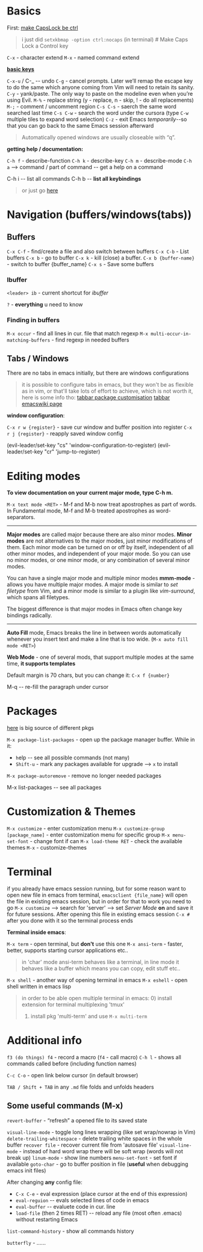 # Basics
First: [make CapsLock be ctrl](https://www.emacswiki.org/emacs/MovingTheCtrlKey)

> i just did `setxkbmap -option ctrl:nocaps` (in terminal) # Make Caps Lock a Control key

`C-x` - character extend
`M-x` - named command extend

**[basic keys](http://ergoemacs.org/emacs/emacs_keys_basics.html)**

`C-x-u` / C-_ -- undo
`C-g` - cancel prompts. Later we’ll remap the escape key to do the same which anyone coming from Vim will need to retain its sanity.
`C-y` - yank/paste. The only way to paste on the modeline even when you’re using Evil.
`M-%` - replace string (y - replace, n - skip, ! - do all replacements)
`M-;` - comment / uncomment region
`C-s C-s` - saerch the same word searched last time
`C-s C-w` - search the word under the cursora (type `C-w` multiple tiles to expand word selection)
`C-z` - exit Emacs *temporarily*--so that you can go back to the same Emacs session afterward

> Automatically opened windows are usually closeable with “q”.

**getting help / documentation:**

`C-h f` - describe-function
`C-h k` - describe-key
`C-h m` - describe-mode
`C-h a` --> command / part of command -- get a help on a command

C-h i -- list all commands
C-h b -- **list all keybindings**

> or just go [here](https://www.gnu.org/software/emacs/refcards/pdf/refcard.pdf)


# Navigation (buffers/windows(tabs))
## Buffers
`C-x C-f` - find/create a file and also switch between buffers
`C-x C-b` - List buffers
`C-x b` - go to buffer
`C-x k` - kill (close) a buffer.
`C-x b {buffer-name}` - switch to buffer {buffer_name}
`C-x s` - Save some buffers

### Ibuffer
`<leader> ib` - current shortcut for _ibuffer_

`?` - **everything** u need to know

### Finding in buffers
`M-x occur` - find all lines in cur. file that match regexp
`M-x multi-occur-in-matching-buffers` - find regexp in needed buffers

## Tabs / Windows
There are no tabs in emacs initially, but there are windows configurations

> it is possible to configure tabs in emacs, but they won't be as flexible as in vim, or that'll take lots of effort to achieve, which is not worth it, here is some info tho:
> [tabbar package customisation](https://emacs.stackexchange.com/questions/10081/browser-style-tabs-for-emacs)
> [tabbar emacswiki page](https://www.emacswiki.org/emacs/TabBarMode)

**window configuration**:

`C-x r w {register}` - save cur window and buffer position into register
`C-x r j {register}` - reapply saved window config

(evil-leader/set-key "cs" 'window-configuration-to-register)
(evil-leader/set-key "cr" 'jump-to-register)

# Editing modes
**To view documentation on your current major mode, type C-h m.**

`M-x text mode <RET>` - M-f and M-b now treat apostrophes as part of
words. In Fundamental mode, M-f and M-b treated apostrophes as
word-separators.

---------

**Major modes** are called major because there are also minor modes.
**Minor modes** are not alternatives to the major modes, just minor
modifications of them.  Each minor mode can be turned on or off by
itself, independent of all other minor modes, and independent of your
major mode.  So you can use no minor modes, or one minor mode, or any
combination of several minor modes.

You can have a single major mode and multiple minor modes
**mmm-mode** - allows you have multiple major modes.
A major mode is similar to _set filetype_ from Vim, and a minor mode
is similar to a plugin like _vim-surround_, which spans all
filetypes.

The biggest difference is that major modes in Emacs often change key
bindings radically.

---------

**Auto Fill** mode, Emacs breaks the line in between words automatically
whenever you insert text and make a line that is too wide. (`M-x auto fill mode <RET>`)

**Web Mode** - one of several mods, that support multiple modes at
the same time, **it supports templates**

Default margin is 70 chars, but you can change it: `C-x f {number}`

M-q -- re-fill the paragraph under cursor

# Packages
[here](https://github.com/emacs-tw/awesome-emacs) is big source of different pkgs

`M-x package-list-packages` - open up the package manager buffer. While in it:
- `h`elp -- see all possible commands (not many)
- `Shift-u` - mark any packages available for upgrade --> `x` to install

`M-x package-autoremove` - remove no longer needed packages

M-x list-packages -- see all packages

# Customization & Themes
`M-x customize` - enter customization menu
`M-x customize-group [package_name]` - enter customization menu for specific group
`M-x menu-set-font` - change font if can
`M-x load-theme RET` - check the available themes
`M-x` - customize-themes

# Terminal
if you already have emacs session running, but for some reason want to
open new file in emacs from terminal, `emacsclient {file_name}` will
open the file in existing emacs session, but in order for that to work
you need to go `M-x customize` --> search for 'server' --> set _Server
Mode_ **on** and save it for future sessions. After opening this file
in existing emacs session `C-x #` after you done with it so the
terminal process ends

**Terminal inside emacs**:

`M-x term` - open terminal, but **don't** use this one
`M-x ansi-term` - faster, better, supports starting cursor applications etc..

> in 'char' mode ansi-term behaves like a terminal, in line mode it behaves like a buffer
> which means you can copy, edit stuff etc..

`M-x shell` - another way of opening terminal in emacs
`M-x eshell` - open shell written in emacs lisp

> in order to be able open multiple terminal in emacs:
> 0) install extension for terminal multiplexing 'tmux'
> 1) install pkg 'multi-term' and use `M-x multi-term`

# Additional info
`f3 (do things) f4` - record a macro (`f4` - call macro)
`C-h l` - shows all commands called before (including function names)

`C-c C-o` - open link below cursor (in default browser)

`TAB / Shift + TAB` in any `.md` file folds and unfolds headers

## Some useful commands (M-x)
`revert-buffer` - “refresh” a opened file to its saved state

`visual-line-mode` - toggle long lines wrapping (like set wrap/nowrap in Vim)
`delete-trailing-whitespace` - delete trailing white spaces in the whole buffer
`recover file` - recover current file from 'autosave file'
`visual-line-mode` - instead of hard word wrap there will be soft wrap (words will not break up)
`linum-mode` - show line numbers
`menu-set-font` - set font if available
`goto-char` - go to buffer position in file (**useful** when debugging emacs init files)

After changing **any** config file:
- `C-x C-e` - eval expression (place cursor at the end of this expression)
- `eval-reguion` -- evals selected lines of code in emacs
- `eval-buffer` -- evaluete code in cur. line
- `load-file` (then 2 times RET) -- reload any file (most often .emacs) without restarting Emacs

`list-command-history` - show all commands history

`butterfly` - ......
